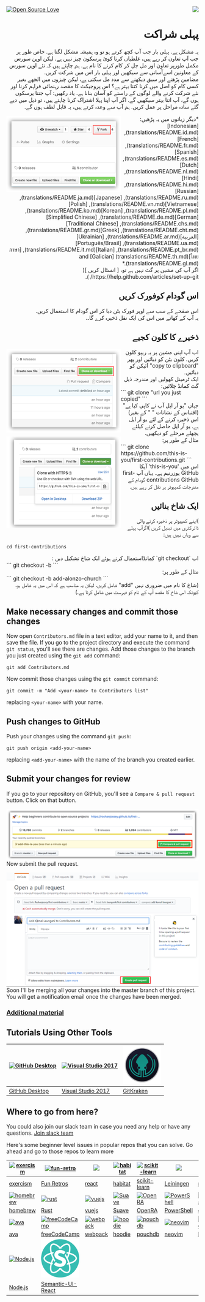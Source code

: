 [![Open Source Love](https://badges.frapsoft.com/os/v1/open-source.svg?v=103)](https://github.com/ellerbrock/open-source-badges/)
[<img align="right" src="https://firstcontributions.herokuapp.com/badge.svg">](https://firstcontributions.herokuapp.com)

# <div dir="rtl">پہلی شراکت</div>

<div dir="rtl">

یہ مشکل ہے. پہلی بار جب آپ کچھ کرتے ہو تو وہ ہمیشہ مشکل لگتا ہے. خاص طور پر جب آپ تعاون کر رہے ہیں، غلطیاں کرنا کوئ پرسکون چیز نہیں ہے. لیکن اوپن سورس مکمل طورپر تعاون اور مل جل کر کام کرنے کا نام ہے. ہم چاہتے ہیں کہ نئے اوپن سورس کے معاونین اسےآسانی سے سیکھیں اور پہلی بار اس میں شرکت کریں.
<br />
مضامین پڑھنے اور سبق دیکھنے سے مدد مل سکتی ہے، لیکن چیزوں میں الجھے بغیر کسی کام کو اصل میں کرنا کتنا بہتر ہے؟ اس پروجیکٹ کا مقصد رہنمائی فراہم کرنا اور نئے شرکت کرنے والے لوگوں کے راستے کو آسان بنانا ہے. یاد رکھیں: آپ جتنا پرسکوں ہوں گے، آپ اتنا بہتر سیکھیں گے. اگر آپ اپنا پہلا اشتراک کرنا چاہتے ہیں، تو ذیل میں دیے گئے سادہ مراحل پر عمل کریں. ہم آپ سے وعدہ کرتے ہیں، یہ قابل لطف ہوں گے.
<br />
</div>

<img style="float: left" width="300" src="assets/fork.png" alt="اس گودام کوفورک کریں" />

<div dir="rtl">
*دیگر زبانوں میں یہ پڑھیں: [Indonesian](translations/README.id.md), [French](translations/README.fr.md), [Spanish](translations/README.es.md), [Dutch](translations/README.nl.md), [Hindi](translations/README.hi.md), [Russian](translations/README.ru.md), [Japanese](translations/README.ja.md), [Vietnamese](translations/README.vn.md), [Polish](translations/README.pl.md), [Korean](translations/README.ko.md), [German](translations/README.de.md), [Simplified Chinese](translations/README.chs.md), [Traditional Chinese](translations/README.cht.md), [Greek](translations/README.gr.md), [العربية](translations/README.ar.md), [Ukrainian](translations/README.ua.md), [Português/Brasil](translations/README.pt_br.md), [Italian](translations/README.it.md), [ภาษาไทย](translations/README.th.md) and [Galician](translations/README.gl.md).*
</div>

<div dir="rtl">
اگر آپ کی مشین پر گٹ نہیں ہے تو، [ انسٹال کریں ]( https://help.github.com/articles/set-up-git/ ).
</div>

## <div dir="rtl"> اس گودام کوفورک کریں </div>
<div dir="rtl">
اس صفحے کے سب سے اوپر فورک بٹن دبا کر اس گودام کا استعمال کریں.
<br />
یہ آپ کے کھاتے میں اس کی ایک نقل ذخیرہ کرے گا۔.
</div>

## <div dir="rtl"> ذخیرے کا کلون کجیے </div>

<img style="float: left;" width="300" src="assets/clone.png" alt="ذخیرے کا کلون کجیے" />

<div dir="rtl">
اب آپ اپنی مشین پر یہ ریپو کلون کریں. کلون بٹن کو دبائیں اور پھر "copy to clipboard" آئیکن کو دبائیں۔
<br />
ایک ٹرمینل کھولیں اور مندرجہ ذیل گٹ کمانڈ چلائیں:
</div>
```
git clone "url you just copied"
```
<div dir="rtl">
جہاں "یو آر ایل آپ نے کاپی کیا ہے" (اقتباس کے نشانات " " کے بغیر) اس ذخیرہ کرنے کے لئے یو آر ایل ہے. یو آر ایل حاصل کرنے کیلئے پچھلے مرحلے کو دیکھیں.
</div>

<img style="float: left;" width="300" src="assets/copy-to-clipboard.png" alt="copy URL to clipboard" />

<div dir="rtl">مثال کے طور پر:</div>
```
git clone https://github.com/this-is-you/first-contributions.git
```
<div dir="rtl">اس میں 'this-is-you' آپکا GitHub یوزرنیم ہے۔ یہاں آپ first-contributions GitHub گودام کے  مندرجات کمپیوٹر پر نقل کر رہے ہیں.</div>

## <div dir="rtl"> ایک شاخ بنائیں </div>

<div dir="rtl"> )اپنے کمپیوٹر پر ذخیرہ کرنے والی ڈائرکٹری میں تبدیل کریں )اگرآپ پہلے سے وہاں نہیں ہیں: </div>

```
cd first-contributions
```
<div dir="rtl"> اب `git checkout`  کمانڈاستعمال کرتے ہوئے ایک شاخ تشکیل دیں : </div>
```
git checkout -b <add-your-name>
```

<div dir="rtl">مثال کے طور پر:</div>
```
git checkout -b add-alonzo-church
```
<div dir="rtl"> (شاخ کا نام میں ضروری نہیں "add" شامل کریں، لیکن یہ مناسب ہے کہ اس میں یہ شامل ہو، کیونکہ اس شاخ کا مقصد آپ کے نام کو فہرست میں شامل کرنا ہے.)</div>

## Make necessary changes and commit those changes

Now open `Contributors.md` file in a text editor, add your name to it, and then save the file. If you go to the project directory and execute the command `git status`, you'll see there are changes. Add those changes to the branch you just created using the `git add` command:
```
git add Contributors.md
```

Now commit those changes using the `git commit` command:
```
git commit -m "Add <your-name> to Contributors list"
```
replacing `<your-name>` with your name.

## Push changes to GitHub

Push your changes using the command `git push`:
```
git push origin <add-your-name>
```
replacing `<add-your-name>` with the name of the branch you created earlier.

## Submit your changes for review

If you go to your repository on GitHub, you'll see a  `Compare & pull request` button.  Click on that button.

<img style="float: right;" src="assets/compare-and-pull.png" alt="create a pull request" />

Now submit the pull request.

<img style="float: right;" src="assets/submit-pull.png" alt="submit pull request" />

Soon I'll be merging all your changes into the master branch of this project. You will get a notification email once the changes have been merged.

### [ Additional material ](additional-material/additional-material.md)

## Tutorials Using Other Tools


|<a href="github-desktop-tutorial.md"><img alt="GitHub Desktop" src="https://desktop.github.com/images/desktop-icon.svg" width="100"></a>|<a href="github-windows-vs2017-tutorial.md"><img alt="Visual Studio 2017" src="https://www.microsoft.com/net/images/vslogo.png" width="100"></a>|<a href="gitkraken-tutorial.md"><img alt="GitKraken" src="/assets/gk-icon.png" width="100"></a>|
|---|---|---|
|[GitHub Desktop](github-desktop-tutorial.md)|[Visual Studio 2017](github-windows-vs2017-tutorial.md)|[GitKraken](gitkraken-tutorial.md)|

## Where to go from here?

You could also join our slack team in case you need any help or have any questions. [Join slack team](https://firstcontributions.herokuapp.com)

Here's some beginner level issues in popular repos that you can solve. Go ahead and go to those repos to learn more

|[![exercism](https://avatars2.githubusercontent.com/u/5624255?v=3&s=100)](https://github.com/exercism/exercism.io/issues?q=is%3Aopen+is%3Aissue+label%3A%22good+first+patch%22)|[![fun-retro](https://avatars3.githubusercontent.com/u/15913975?v=3&s=100)](https://github.com/funretro/distributed/issues?q=is%3Aopen+is%3Aissue+label%3Abeginner-friendly)|[<img width="100" src="https://cdn.worldvectorlogo.com/logos/react.svg">](https://github.com/facebook/react/issues?q=is%3Aopen+is%3Aissue+label%3A%22good+first+bug%22)|[![habitat](https://avatars1.githubusercontent.com/u/18171698?v=3&s=100)](https://github.com/habitat-sh/habitat/issues?q=is%3Aopen+is%3Aissue+label%3AEasy)|[![scikit-learn](https://avatars0.githubusercontent.com/u/365630?v=3&s=100)](https://github.com/scikit-learn/scikit-learn/issues?q=is%3Aopen+is%3Aissue+label%3AEasy)|[<img width="100" src="https://camo.githubusercontent.com/0f302c808c8457f6460913e33aed3478124612c2/687474703a2f2f6c65696e696e67656e2e6f72672f696d672f6c65696e696e67656e2e6a7067">](https://github.com/technomancy/leiningen/issues?q=is%3Aopen+is%3Aissue+label%3ANewbie)|[<img width="100" src="https://images.plot.ly/plotly-documentation/thumbnail/numpy-logo.jpg">](https://github.com/numpy/numpy/issues?q=is%3Aopen+is%3Aissue+label%3A%22Easy+Fix%22)|[![elasticsearch](https://avatars2.githubusercontent.com/u/6764390?v=3&s=100)](https://github.com/elastic/elasticsearch/issues?q=is%3Aopen+is%3Aissue+label%3A%22low+hanging+fruit%22)|
|---|---|---|---|---|---|---|---|
|[exercism](https://github.com/exercism/exercism.io/issues?q=is%3Aopen+is%3Aissue+label%3A%22good+first+patch%22)|[Fun Retros](https://github.com/funretro/distributed/issues?q=is%3Aopen+is%3Aissue+label%3Abeginner-friendly)|[react](https://github.com/facebook/react/issues?q=is%3Aopen+is%3Aissue+label%3A%22good+first+bug%22)|[habitat](https://github.com/habitat-sh/habitat/issues?q=is%3Aopen+is%3Aissue+label%3AEasy)|[scikit-learn](https://github.com/scikit-learn/scikit-learn/issues?q=is%3Aopen+is%3Aissue+label%3AEasy)|[Leiningen](https://github.com/technomancy/leiningen/issues?q=is%3Aopen+is%3Aissue+label%3ANewbie)|[numpy](https://github.com/numpy/numpy/issues?q=is%3Aopen+is%3Aissue+label%3A%22Easy+Fix%22)|[elasticsearch](https://github.com/elastic/elasticsearch/issues?q=is%3Aopen+is%3Aissue+label%3A%22low+hanging+fruit%22)|
|[![homebrew](https://avatars2.githubusercontent.com/u/1503512?v=3&s=100)](https://github.com/Homebrew/brew/issues?q=is%3Aopen+is%3Aissue+label%3A%22help+wanted%22)|[![rust](https://avatars1.githubusercontent.com/u/5430905?v=3&s=100)](https://github.com/rust-lang/rust/issues?q=is%3Aopen+is%3Aissue+label%3AE-easy)|[![vuejs](https://avatars1.githubusercontent.com/u/6128107?v=3&s=100)](https://github.com/vuejs/vue/issues?q=is%3Aopen+is%3Aissue+label%3A%22contribution+welcome%22)|[![Suave](https://avatars2.githubusercontent.com/u/5822862?v=3&s=100)](https://github.com/SuaveIO/suave/issues?q=is%3Aopen+is%3Aissue+label%3Ahardness-easy)|[![OpenRA](https://avatars3.githubusercontent.com/u/409046?v=3&s=100)](https://github.com/OpenRA/OpenRA/issues?q=is%3Aopen+is%3Aissue+label%3AEasy)|[![PowerShell](https://avatars0.githubusercontent.com/u/11524380?v=3&s=100)](https://github.com/powershell/powershell/issues?q=is%3Aopen+is%3Aissue+label%3AUp-for-Grabs)|[![coala](https://avatars2.githubusercontent.com/u/10620750?v=3&s=100)](https://github.com/coala/coala/issues?q=is%3Aopen+is%3Aissue+label%3Adifficulty%2Flow+label%3Adifficulty%2Fnewcomer)|[![moment](https://avatars2.githubusercontent.com/u/4129662?v=3&s=100)](https://github.com/moment/moment/issues?q=is%3Aopen+is%3Aissue+label%3AUp-For-Grabs)|
|[homebrew](https://github.com/Homebrew/brew/issues?q=is%3Aopen+is%3Aissue+label%3A%22help+wanted%22)|[Rust](https://github.com/rust-lang/rust/issues?q=is%3Aopen+is%3Aissue+label%3AE-easy)|[vuejs](https://github.com/vuejs/vue/issues?q=is%3Aopen+is%3Aissue+label%3A%22contribution+welcome%22)|[Suave](https://github.com/SuaveIO/suave/issues?q=is%3Aopen+is%3Aissue+label%3Ahardness-easy)|[OpenRA](https://github.com/OpenRA/OpenRA/issues?q=is%3Aopen+is%3Aissue+label%3AEasy)|[PowerShell](https://github.com/powershell/powershell/issues?q=is%3Aopen+is%3Aissue+label%3AUp-for-Grabs)|[coala](https://github.com/coala/coala/issues?q=is%3Aopen+is%3Aissue+label%3Adifficulty%2Flow+label%3Adifficulty%2Fnewcomer)|[moment](https://github.com/moment/moment/issues?q=is%3Aopen+is%3Aissue+label%3AUp-For-Grabs)|
|[![ava](https://avatars0.githubusercontent.com/u/8527916?v=3&s=100)](https://github.com/avajs/ava/issues?q=is%3Aopen+is%3Aissue+label%3A%22good+for+beginner%22)|[![freeCodeCamp](https://avatars0.githubusercontent.com/u/9892522?v=3&s=100)](https://github.com/freeCodeCamp/freeCodeCamp/issues?q=is%3Aopen+is%3Aissue+label%3Afirst-timers-only)|[![webpack](https://avatars3.githubusercontent.com/u/2105791?v=3&s=100)](https://github.com/webpack/webpack/issues?q=is%3Aopen+is%3Aissue+label%3A%22D1%3A+Easy+%28Contrib.+Difficulty%29%22)|[![hoodie](https://avatars1.githubusercontent.com/u/1888826?v=3&s=100)](https://github.com/hoodiehq/hoodie/issues?q=is%3Aopen+is%3Aissue+label%3Afirst-timers-only)|[![pouchdb](https://avatars3.githubusercontent.com/u/3406112?v=3&s=100)](https://github.com/pouchdb/pouchdb/issues?q=is%3Aopen+is%3Aissue+label%3A%22first+timers+only%22)|[![neovim](https://avatars0.githubusercontent.com/u/6471485?v=3&s=100)](https://github.com/neovim/neovim/issues?q=is%3Aopen+is%3Aissue+label%3Aentry-level)|[![babel](https://avatars2.githubusercontent.com/u/9637642?v=3&s=100)](https://github.com/babel/babel/issues?q=is%3Aopen+is%3Aissue+label%3Abeginner-friendly) |[<img width="100" src="https://github.com/adobe/brackets/blob/gh-pages/images/brackets_128.png?raw=true">](https://github.com/adobe/brackets/labels/Starter%20bug)|
|[ava](https://github.com/avajs/ava/issues?q=is%3Aopen+is%3Aissue+label%3A%22good+for+beginner%22)|[freeCodeCamp](https://github.com/freeCodeCamp/freeCodeCamp/issues?q=is%3Aopen+is%3Aissue+label%3Afirst-timers-only)|[webpack](https://github.com/webpack/webpack/issues?q=is%3Aopen+is%3Aissue+label%3A%22D1%3A+Easy+%28Contrib.+Difficulty%29%22)|[hoodie](https://github.com/hoodiehq/hoodie/issues?q=is%3Aopen+is%3Aissue+label%3Afirst-timers-only)|[pouchdb](https://github.com/pouchdb/pouchdb/issues?q=is%3Aopen+is%3Aissue+label%3A%22first+timers+only%22)|[neovim](https://github.com/neovim/neovim/issues?q=is%3Aopen+is%3Aissue+label%3Aentry-level)|[babel](https://github.com/babel/babel/issues?q=is%3Aopen+is%3Aissue+label%3Abeginner-friendly) |[brackets](https://github.com/adobe/brackets/labels/Starter%20bug)|
| [![Node.js](https://avatars1.githubusercontent.com/u/9950313?v=3&s=100)](https://github.com/nodejs/node/issues?q=is%3Aissue+is%3Aopen+label%3A%22good+first+contribution%22)|[<img width="100" src="https://github.com/Semantic-Org/Semantic-UI-React/raw/master/docs/app/logo.png">](https://github.com/Semantic-Org/Semantic-UI-React/issues?q=is%3Aissue+is%3Aopen+label%3A%22good+first+contribution%22)|
| [Node.js](https://github.com/nodejs/node/issues?q=is%3Aissue+is%3Aopen+label%3A%22good+first+contribution%22) |[Semantic-UI-React](https://github.com/Semantic-Org/Semantic-UI-React/issues?q=is%3Aissue+is%3Aopen+label%3A%22good+first+contribution%22) |
